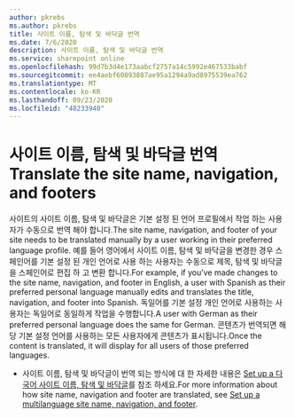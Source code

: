 ```yaml
---
author: pkrebs
ms.author: pkrebs
title: 사이트 이름, 탐색 및 바닥글 번역
ms.date: 7/6/2020
description: 사이트 이름, 탐색 및 바닥글 번역
ms.service: sharepoint online
ms.openlocfilehash: 99d7b3d4e173aabcf2757a14c5992e467533babf
ms.sourcegitcommit: ee4aebf60893887ae95a1294a9ad8975539ea762
ms.translationtype: MT
ms.contentlocale: ko-KR
ms.lasthandoff: 09/23/2020
ms.locfileid: "48233940"
---
```

# <a name="translate-the-site-name-navigation-and-footers"></a><span data-ttu-id="d3dcc-103">사이트 이름, 탐색 및 바닥글 번역</span><span class="sxs-lookup"><span data-stu-id="d3dcc-103">Translate the site name, navigation, and footers</span></span>
<span data-ttu-id="d3dcc-104">사이트의 사이트 이름, 탐색 및 바닥글은 기본 설정 된 언어 프로필에서 작업 하는 사용자가 수동으로 번역 해야 합니다.</span><span class="sxs-lookup"><span data-stu-id="d3dcc-104">The site name, navigation, and footer of your site needs to be translated manually by a user working in their preferred language profile.</span></span> <span data-ttu-id="d3dcc-105">예를 들어 영어에서 사이트 이름, 탐색 및 바닥글을 변경한 경우 스페인어를 기본 설정 된 개인 언어로 사용 하는 사용자는 수동으로 제목, 탐색 및 바닥글을 스페인어로 편집 하 고 변환 합니다.</span><span class="sxs-lookup"><span data-stu-id="d3dcc-105">For example, if you’ve made changes to the site name, navigation, and footer in English, a user with Spanish as their preferred personal language manually edits and translates the title, navigation, and footer into Spanish.</span></span> <span data-ttu-id="d3dcc-106">독일어를 기본 설정 개인 언어로 사용하는 사용자는 독일어로 동일하게 작업을 수행합니다.</span><span class="sxs-lookup"><span data-stu-id="d3dcc-106">A user with German as their preferred personal language does the same for German.</span></span> <span data-ttu-id="d3dcc-107">콘텐츠가 번역되면 해당 기본 설정 언어를 사용하는 모든 사용자에게 콘텐츠가 표시됩니다.</span><span class="sxs-lookup"><span data-stu-id="d3dcc-107">Once the content is translated, it will display for all users of those preferred languages.</span></span>  

- <span data-ttu-id="d3dcc-108">사이트 이름, 탐색 및 바닥글이 번역 되는 방식에 대 한 자세한 내용은 [Set up a 다국어 사이트 이름, 탐색 및 바닥글](https://support.office.com/article/create-multilingual-communication-sites-pages-and-news-2bb7d610-5453-41c6-a0e8-6f40b3ed750c#bkmk_muitranslations)를 참조 하세요.</span><span class="sxs-lookup"><span data-stu-id="d3dcc-108">For more information about how site name, navigation and footer are translated, see [Set up a multilanguage site name, navigation, and footer](https://support.office.com/article/create-multilingual-communication-sites-pages-and-news-2bb7d610-5453-41c6-a0e8-6f40b3ed750c#bkmk_muitranslations).</span></span>
